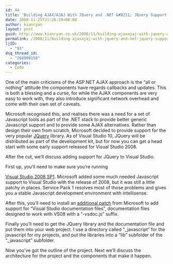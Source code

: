 ```yaml
---
id: 44
title: 'Building AJAX/AJAJ With JQuery and .NET &#8211; JQuery Support for VS.'
date: 2008-11-25T21:26:19+00:00
author: kianryan
layout: post
guid: http://www.kianryan.co.uk/2008/11/building-ajaxajaj-with-jquery-and-net-jquery-support-for-vs/
permalink: /2008/11/building-ajaxajaj-with-jquery-and-net-jquery-support-for-vs/
ljID:
  - "93"
dsq_thread_id:
  - "268908158"
categories:
  - Code
---
```

One of the main criticisms of the ASP.NET AJAX approach is the &#8220;all or nothing&#8221; attitude the components have regards callbacks and updates. This is both a blessing and a curse, for while the AJAX components are very easy to work with, they also introduce significant network overhead and come with their own set of caveats.

Microsoft recognised this, and realises there was a need for a set of Javascript tools as part of the .NET stack to provide better generic Javascript support and to provide some AJAX alternatives. Rather than design their own from scratch, Microsoft decided to provide support for the very popular [JQuery](http://jquery.com/) library. As of Visual Studio 10, JQuery will be distributed as part of the development kit, but for now you can get a head start with some early support released for Visual Studio 2008.

After the cut, we&#8217;ll discuss adding support for JQuery to Visual Studio.

<!--more--> First up, you&#8217;ll need to make sure you&#8217;re running 

[Visual Studio 2008 SP1](http://msdn.microsoft.com/en-us/vstudio/cc533448.aspx). Microsoft added some much needed Javascript support to Visual Studio with the release of 2008, but it was still a little patchy in places. Service Pack 1 resolves most of those problems and gives you a stable Javascript development environment with intellisense.

After this, you&#8217;ll need to install an [additional patch](http://code.msdn.microsoft.com/KB958502/Release/ProjectReleases.aspx?ReleaseId=1736) from Microsoft to add support for &#8220;Visual Studio documentation files&#8221;, documentation files designed to work with VS08 with a &#8220;-vsdoc.js&#8221; suffix.

Finally you&#8217;ll need to get the JQuery library and the documentation file and put them into your web project. I use a directory called &#8220;\_javascript&#8221; for the javascript for my projects, and put the libraries into a &#8220;lib&#8221; subfolder of the &#8220;\_javascript&#8221; subfolder.

Now you&#8217;ve got the outline of the project. Next we&#8217;ll discuss the architecture for the project and the components that make it happen.